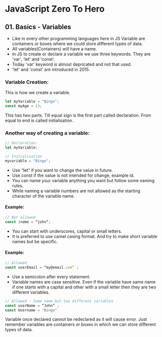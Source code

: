 # JavaScript Zero To Hero

## 01. Basics - Variables

- Like in every other programming languages here in JS Variable are containers or boxes where we could store different types of data.
- All variables(Containers) will have a name.
- In JS to create or declare a variable we use three keywords. They are 'var', 'let' and 'const'.
- Today 'var' keyword is almost depricated and not that used.
- 'let' and 'const' are introduced in 2015.

### Variable Creation:

This is how we create a variable.

```Javascript
let myVariable = "Bingo";
const myAge = 13;
```

This has two parts. Till equal sign is the first part called declaration. From equal to end is called initialisation.

### Another way of creating a variable:

```Javascript
// Declaration:
let myVariable;

// Initialisation
myvariable = "Bingo";
```

- Use “let” if you want to change the value in future.
- Use const if the value is not intended for change, example id.
- You can name your variable anything you want but follow some naming rules.
- While naming a variable numbers are not allowed as the starting character of the variable name.

#### Example:

```Javascript
// Not allowed
const 3name = “john”;
```

- You can start with underscores, capital or small letters.
- It is preferred to use camel casing format. And try to make short variable names but be specific.

#### Example:

```Javascript
// Allowed
const userEmail = “my@email.com” ;
```

- Use a semicolon after every statement.
- Variable names are case sensitive. Even if the variable have same name if one starts with a capital and other with a small letter then they are two different variables.

```Javascript
// Allowed - Same name but two different variables
const userName = “John” ;
const Username = "Bingo"
```

Variable once declared cannot be redeclared as it will cause error. Just remember variables are containers or boxes in which we can store different types of data.
